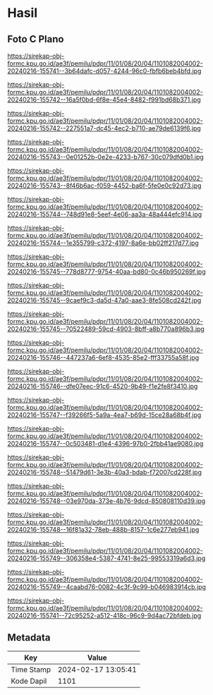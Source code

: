 # Hasil

## Foto C Plano

https://sirekap-obj-formc.kpu.go.id/ae3f/pemilu/pdpr/11/01/08/20/04/1101082004002-20240216-155741--3b64dafc-d057-4244-96c0-fbfb6beb4bfd.jpg

https://sirekap-obj-formc.kpu.go.id/ae3f/pemilu/pdpr/11/01/08/20/04/1101082004002-20240216-155742--16a5f0bd-6f8e-45e4-8482-f991bd68b371.jpg

https://sirekap-obj-formc.kpu.go.id/ae3f/pemilu/pdpr/11/01/08/20/04/1101082004002-20240216-155742--227551a7-dc45-4ec2-b710-ae79de6139f6.jpg

https://sirekap-obj-formc.kpu.go.id/ae3f/pemilu/pdpr/11/01/08/20/04/1101082004002-20240216-155743--0e01252b-0e2e-4233-b767-30c079dfd0b1.jpg

https://sirekap-obj-formc.kpu.go.id/ae3f/pemilu/pdpr/11/01/08/20/04/1101082004002-20240216-155743--8f46b6ac-f059-4452-ba6f-5fe0e0c92d73.jpg

https://sirekap-obj-formc.kpu.go.id/ae3f/pemilu/pdpr/11/01/08/20/04/1101082004002-20240216-155744--748d91e8-5eef-4e06-aa3a-48a444efc914.jpg

https://sirekap-obj-formc.kpu.go.id/ae3f/pemilu/pdpr/11/01/08/20/04/1101082004002-20240216-155744--1e355799-c372-4197-8a6e-bb02ff217d77.jpg

https://sirekap-obj-formc.kpu.go.id/ae3f/pemilu/pdpr/11/01/08/20/04/1101082004002-20240216-155745--778d8777-9754-40aa-bd80-0c46b950269f.jpg

https://sirekap-obj-formc.kpu.go.id/ae3f/pemilu/pdpr/11/01/08/20/04/1101082004002-20240216-155745--9caef9c3-da5d-47a0-aae3-8fe508cd242f.jpg

https://sirekap-obj-formc.kpu.go.id/ae3f/pemilu/pdpr/11/01/08/20/04/1101082004002-20240216-155745--70522489-59cd-4903-8bff-a8b770a896b3.jpg

https://sirekap-obj-formc.kpu.go.id/ae3f/pemilu/pdpr/11/01/08/20/04/1101082004002-20240216-155746--447237a6-6ef8-4535-85e2-fff33755a58f.jpg

https://sirekap-obj-formc.kpu.go.id/ae3f/pemilu/pdpr/11/01/08/20/04/1101082004002-20240216-155746--dfe07eec-91c6-4520-9b49-f1e2fe8f3410.jpg

https://sirekap-obj-formc.kpu.go.id/ae3f/pemilu/pdpr/11/01/08/20/04/1101082004002-20240216-155747--f39266f5-5a9a-4ea7-b69d-15ce28a68b4f.jpg

https://sirekap-obj-formc.kpu.go.id/ae3f/pemilu/pdpr/11/01/08/20/04/1101082004002-20240216-155747--0c503481-d1e4-4396-97b0-2fbb41ae9080.jpg

https://sirekap-obj-formc.kpu.go.id/ae3f/pemilu/pdpr/11/01/08/20/04/1101082004002-20240216-155748--51479d61-3e3b-40a3-bdab-f72007cd228f.jpg

https://sirekap-obj-formc.kpu.go.id/ae3f/pemilu/pdpr/11/01/08/20/04/1101082004002-20240216-155748--03e970da-373e-4b76-9dcd-850808110d39.jpg

https://sirekap-obj-formc.kpu.go.id/ae3f/pemilu/pdpr/11/01/08/20/04/1101082004002-20240216-155748--16f81a32-78eb-488b-8157-1c6e277eb941.jpg

https://sirekap-obj-formc.kpu.go.id/ae3f/pemilu/pdpr/11/01/08/20/04/1101082004002-20240216-155749--306358e4-5387-4741-8e25-99553319a6d3.jpg

https://sirekap-obj-formc.kpu.go.id/ae3f/pemilu/pdpr/11/01/08/20/04/1101082004002-20240216-155749--4caabd76-0082-4c3f-9c99-b046983914cb.jpg

https://sirekap-obj-formc.kpu.go.id/ae3f/pemilu/pdpr/11/01/08/20/04/1101082004002-20240216-155741--72c95252-a512-418c-96c9-9d4ac72bfdeb.jpg


## Metadata

| Key        | Value               |
| ---------- | ------------------- |
| Time Stamp | 2024-02-17 13:05:41 |
| Kode Dapil | 1101                |



